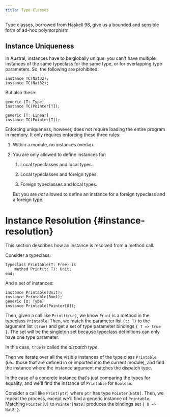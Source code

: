 ```yaml
---
title: Type Classes
---
```


Type classes, borrowed from Haskell 98, give us a bounded and sensible form of
ad-hoc polymorphism.

## Instance Uniqueness

In Austral, instances have to be globally unique: you can't have multiple
instances of the same typeclass for the same type, or for overlapping type
parameters. So, the following are prohibited:

```austral
instance TC(Nat32);
instance TC(Nat32);
```

But also these:

```austral
generic [T: Type]
instance TC(Pointer[T]);

generic [T: Linear]
instance TC(Pointer[T]);
```

Enforcing uniqueness, however, does not require loading the entire program in
memory. It only requires enforcing these three rules:

1. Within a module, no instances overlap.

2. You are only allowed to define instances for:

    1. Local typeclasses and local types.

    2. Local typeclasses and foreign types.

    3. Foreign typeclasses and local types.

   But you are *not* allowed to define an instance for a foreign typeclass and a
   foreign type.

# Instance Resolution {#instance-resolution}

This section describes how an instance is resolved from a method call.

Consider a typeclass:

```austral
typeclass Printable(T: Free) is
    method Print(t: T): Unit;
end;
```

And a set of instances:

```austral
instance Printable(Unit);
instance Printable(Bool);
generic [U: Type]
instance Printable(Pointer[U]);
```

Then, given a call like `Print(true)`, we know `Print` is a method in the
typeclass `Printable`. Then, we match the parameter list `(t: T)` to the
argument list `(true)` and get a set of type parameter bindings `{ T => true
}`. The set will be the singleton set because typeclass definitions can only
have one type parameter.

In this case, `true` is called the _dispatch type_.

Then we iterate over all the visible instances of the type class `Printable`
(i.e.: those that are defined in or imported into the current module), and find
the instance where the instance argument matches the dispatch type.

In the case of a concrete instance that's just comparing the types for equality,
and we'll find the instance of `Printable` for `Boolean`.

Consider a call like `Print(ptr)` where `ptr` has type `Pointer[Nat8]`. Then, we
repeat the process, except we'll find a generic instance of
`Printable`. Matching `Pointer[U]` to `Pointer[Nat8]` produces the bindings set
`{ U => Nat8 }`.
